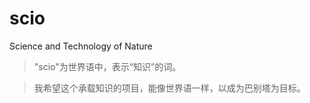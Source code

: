 # scio

Science and Technology of Nature

> "scio"为世界语中，表示“知识”的词。

> 我希望这个承载知识的项目，能像世界语一样，以成为巴别塔为目标。